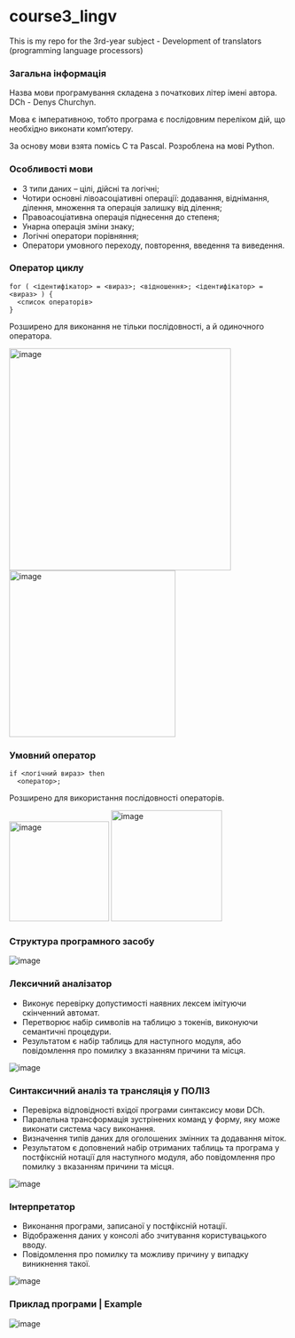 # course3_lingv
This is my repo for the 3rd-year subject - Development of translators (programming language processors)

### Загальна інформація

Назва мови програмування складена з початкових літер імені автора. DCh - Denys Churchyn.

Мова є імперативною, тобто програма є послідовним переліком дій, що необхідно виконати комп’ютеру.

За основу мови взята помісь C та Pascal.
Розроблена на мові Python.

### Особливості мови

- 3 типи даних – цілі, дійсні та логічні;
- Чотири основні лівоасоціативні операції: додавання, віднімання, ділення, множення та операція залишку від ділення;
- Правоасоціативна операція піднесення до степеня;
- Унарна операція зміни знаку;
- Логічні оператори порівняння;
- Оператори умовного переходу, повторення, введення та виведення.

### Оператор циклу

```
for ( <ідентифікатор> = <вираз>; <відношення>; <ідентифікатор> = <вираз> ) { 
  <список операторів> 
}
```
Розширено для виконання не тільки послідовності, а й одиночного оператора.

<img width="400" alt="image" src="https://user-images.githubusercontent.com/49095078/236812242-0d6e029a-527f-40e5-834e-184d9d06eda8.png">
<img width="300" alt="image" src="https://user-images.githubusercontent.com/49095078/236812262-b8486d82-8ff3-43c5-974a-91e06fd0a7e7.png">


### Умовний оператор

```
if <логічний вираз> then 
  <оператор>;
```
Розширено для використання послідовності операторів.

<img width="180" alt="image" src="https://user-images.githubusercontent.com/49095078/236812391-e099b378-75a8-45d2-8a2a-d80087f8a844.png">
<img width="200" alt="image" src="https://user-images.githubusercontent.com/49095078/236812408-8c16f823-8d33-43b2-8043-862536fc9ff4.png">

### Структура програмного засобу

<img alt="image" src="https://user-images.githubusercontent.com/49095078/236812820-2d01b02a-a7e7-421a-951c-f2cc4e43b6e0.png">

### Лексичний аналізатор

- Виконує перевірку допустимості наявних лексем імітуючи скінченний автомат.
- Перетворює набір символів на таблицю з токенів, виконуючи семантичні процедури.
- Результатом є набір таблиць для наступного модуля, або повідомлення про помилку з вказанням причини та місця.

<img alt="image" src="https://user-images.githubusercontent.com/49095078/236813173-f14a2982-22eb-4075-aca2-e46d4da6f2c6.png">

### Синтаксичний аналіз та трансляція у ПОЛІЗ

- Перевірка відповідності вхідої програми синтаксису мови DCh.
- Паралельна трансформація зустрінених команд у форму, яку може виконати система часу виконання.
- Визначення типів даних для оголошених змінних та додавання міток.
- Результатом є доповнений набір отриманих таблиць та програма у постфіксній нотації для наступного модуля, або повідомлення про помилку з вказанням причини та місця.

<img alt="image" src="https://user-images.githubusercontent.com/49095078/236813760-412ea5aa-fcfa-4223-82b5-18e43e2f1dc4.png">

### Інтерпретатор
- Виконання програми, записаної у постфіксній нотації.
- Відображення даних у консолі або зчитування користувацького вводу.
- Повідомлення про помилку та можливу причину у випадку виникнення такої.

<img alt="image" src="https://user-images.githubusercontent.com/49095078/236813561-f5a3d14e-74ff-48d3-805d-0f1ef78f4dd9.png">

### Приклад програми | Example

<img alt="image" src="https://user-images.githubusercontent.com/49095078/236813417-65bc68d8-20c0-4927-840f-04c990279a73.png">

